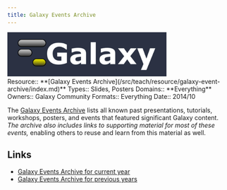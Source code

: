 ```yaml
---
title: Galaxy Events Archive
---
```

<div class='center'>
<a href='/src/events/index.md#past_events'><img src="/src/images/logos/galaxyLogoTrimmed.png" alt="Galaxy Events Archive" height="100" /></a>
</div>





<div class='deploymentbox'>
 Resource:: **[Galaxy Events Archive](/src/teach/resource/galaxy-event-archive/index.md)**
 Types:: Slides, Posters
 Domains:: **Everything** 
 Owners:: Galaxy Community
 Formats:: Everything  
 Date:: 2014/10 
</div>

The [Galaxy Events Archive](/src/events/index.md#past_events) lists all known past presentations, tutorials, workshops, posters, and events that featured significant Galaxy content.  *The archive also includes links to supporting material for most of these events,* enabling others to reuse and learn from this material as well.  


## Links

* [Galaxy Events Archive for current year](/src/events/index.md#past_events)
* [Galaxy Events Archive for previous years](/src/events/archive/index.md)

